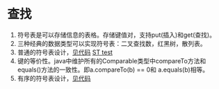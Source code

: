# 查找
1. 符号表是可以存储信息的表格。存储键值对，支持put(插入)和get(查找)。
2. 三种经典的数据类型可以实现符号表：二叉查找数，红黑树，散列表。
3. 普通的符号表设计，[见代码](https://github.com/chengwen-zheng/algorithms-notes/blob/master/src/StdLib/ST.java)
    [ST test](https://github.com/chengwen-zheng/algorithms-notes/blob/master/src/chapter3_searching/FrequencyCounter.java)
4. 键的等价性。java中维护所有的Comparable类型中compareTo方法和equals()方法的一致性。即a.compareTo(b) == 0和 a.equals(b)相等。
5. 有序的符号表设计，[见代码](https://github.com/chengwen-zheng/algorithms-notes/blob/master/src/chapter3_searching/BinarySearchST.java)